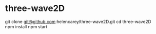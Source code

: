# three-wave2D

git clone git@github.com:helencarey/three-wave2D.git
cd three-wave2D
npm install
npm start
